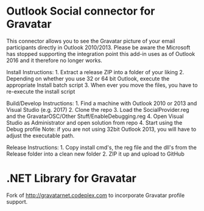 Outlook Social connector for Gravatar
========
This connector allows you to see the Gravatar picture of your email participants directly in Outlook 2010/2013. Please be aware the Microsoft has stopped supporting the integration point this add-in uses as of Outlook 2016 and it therefore no longer works.

Install Instructions:
	1. Extract a release ZIP into a folder of your liking
	2. Depending on whether you use 32 or 64 bit Outlook, execute the appropriate Install batch script
	3. When ever you move the files, you have to re-execute the install script

Build/Develop Instructions:
	1. Find a machine with Outlook 2010 or 2013 and Visual Studio (e.g. 2017)
	2. Clone the repo
	3. Load the SocialProvider.reg and the GravatarOSC/Other Stuff/EnableDebugging.reg
	4. Open Visual Studio as Administrator and open solution from repo
	4. Start using the Debug profile
		Note: if you are not using 32bit Outlook 2013, you will have to adjust the executable path.

Release Instructions:
	1. Copy install cmd's, the reg file and the dll's from the Release folder into a clean new folder
	2. ZIP it up and upload to GitHub

.NET Library for Gravatar
=======
Fork of http://gravatarnet.codeplex.com to incorporate Gravatar profile support.
